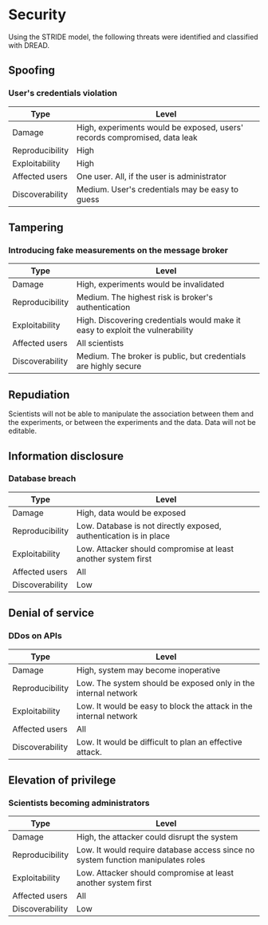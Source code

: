 # Security

Using the STRIDE model, the following threats were identified and classified with DREAD.

## Spoofing

### User's credentials violation

| Type | Level |
|------|-------|
| Damage | High, experiments would be exposed, users' records compromised, data leak |
| Reproducibility | High |
| Exploitability | High |
| Affected users | One user. All, if the user is administrator |
| Discoverability | Medium. User's credentials may be easy to guess |

## Tampering

### Introducing fake measurements on the message broker

| Type | Level |
|------|-------|
| Damage | High, experiments would be invalidated |
| Reproducibility | Medium. The highest risk is broker's authentication |
| Exploitability | High. Discovering credentials would make it easy to exploit the vulnerability |
| Affected users | All scientists |
| Discoverability | Medium. The broker is public, but credentials are highly secure |

## Repudiation

Scientists will not be able to manipulate the association between them and the experiments, or between the experiments and the data. Data will not be editable.

## Information disclosure

### Database breach

| Type | Level |
|------|-------|
| Damage | High, data would be exposed |
| Reproducibility | Low. Database is not directly exposed, authentication is in place |
| Exploitability | Low. Attacker should compromise at least another system first |
| Affected users | All |
| Discoverability | Low |


## Denial of service

### DDos on APIs

| Type | Level |
|------|-------|
| Damage | High, system may become inoperative |
| Reproducibility | Low. The system should be exposed only in the internal network |
| Exploitability | Low. It would be easy to block the attack in the internal network |
| Affected users | All |
| Discoverability | Low. It would be difficult to plan an effective attack. |

## Elevation of privilege

### Scientists becoming administrators

| Type | Level |
|------|-------|
| Damage | High, the attacker could disrupt the system |
| Reproducibility | Low. It would require database access since no system function manipulates roles |
| Exploitability | Low. Attacker should compromise at least another system first |
| Affected users | All |
| Discoverability | Low |
